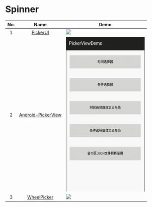 Spinner
======================
No. | Name | Demo
:---: | :---: | ---
1| [PickerUI](https://github.com/DavidPizarro/PickerUI) | ![](https://github.com/DavidPizarro/PickerUI/raw/master/art/screenshots_framed.png)
2| [Android-PickerView](https://github.com/Bigkoo/Android-PickerView) | <img src="https://github.com/Bigkoo/Android-PickerView/raw/master/preview/timepicker.gif" width="250" height="490">
3| [WheelPicker](https://github.com/AigeStudio/WheelPicker) | ![](https://github.com/AigeStudio/WheelPicker/raw/master/Previews/main/Preview.gif)
